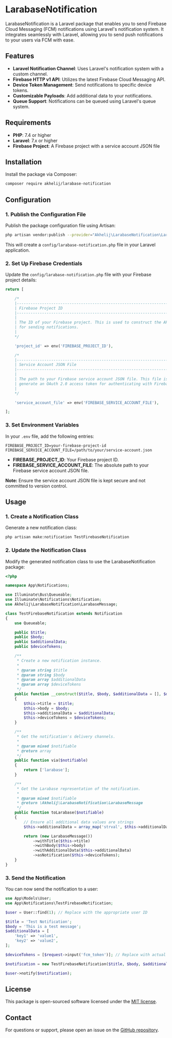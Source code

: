 # LarabaseNotification

LarabaseNotification is a Laravel package that enables you to send Firebase Cloud Messaging (FCM) notifications using Laravel's notification system. It integrates seamlessly with Laravel, allowing you to send push notifications to your users via FCM with ease.

## Features

- **Laravel Notification Channel**: Uses Laravel's notification system with a custom channel.
- **Firebase HTTP v1 API**: Utilizes the latest Firebase Cloud Messaging API.
- **Device Token Management**: Send notifications to specific device tokens.
- **Customizable Payloads**: Add additional data to your notifications.
- **Queue Support**: Notifications can be queued using Laravel's queue system.

## Requirements

- **PHP**: 7.4 or higher
- **Laravel**: 7.x or higher
- **Firebase Project**: A Firebase project with a service account JSON file

## Installation

Install the package via Composer:

```bash
composer require akhelij/larabase-notification
```

## Configuration

### 1. Publish the Configuration File

Publish the package configuration file using Artisan:

```bash
php artisan vendor:publish --provider="Akhelij\LarabaseNotification\LarabaseNotificationServiceProvider" --tag="config"
```

This will create a `config/larabase-notification.php` file in your Laravel application.

### 2. Set Up Firebase Credentials

Update the `config/larabase-notification.php` file with your Firebase project details:

```php
return [

    /*
    |--------------------------------------------------------------------------
    | Firebase Project ID
    |--------------------------------------------------------------------------
    |
    | The ID of your Firebase project. This is used to construct the API endpoint
    | for sending notifications.
    |
    */

    'project_id' => env('FIREBASE_PROJECT_ID'),

    /*
    |--------------------------------------------------------------------------
    | Service Account JSON File
    |--------------------------------------------------------------------------
    |
    | The path to your Firebase service account JSON file. This file is used to
    | generate an OAuth 2.0 access token for authenticating with Firebase.
    |
    */

    'service_account_file' => env('FIREBASE_SERVICE_ACCOUNT_FILE'),

];
```

### 3. Set Environment Variables

In your `.env` file, add the following entries:

```env
FIREBASE_PROJECT_ID=your-firebase-project-id
FIREBASE_SERVICE_ACCOUNT_FILE=/path/to/your/service-account.json
```

- **FIREBASE_PROJECT_ID**: Your Firebase project ID.
- **FIREBASE_SERVICE_ACCOUNT_FILE**: The absolute path to your Firebase service account JSON file.

**Note:** Ensure the service account JSON file is kept secure and not committed to version control.

## Usage

### 1. Create a Notification Class

Generate a new notification class:

```bash
php artisan make:notification TestFirebaseNotification
```

### 2. Update the Notification Class

Modify the generated notification class to use the LarabaseNotification package:

```php
<?php

namespace App\Notifications;

use Illuminate\Bus\Queueable;
use Illuminate\Notifications\Notification;
use Akhelij\LarabaseNotification\LarabaseMessage;

class TestFirebaseNotification extends Notification
{
    use Queueable;

    public $title;
    public $body;
    public $additionalData;
    public $deviceTokens;

    /**
     * Create a new notification instance.
     *
     * @param string $title
     * @param string $body
     * @param array $additionalData
     * @param array $deviceTokens
     */
    public function __construct($title, $body, $additionalData = [], $deviceTokens = [])
    {
        $this->title = $title;
        $this->body = $body;
        $this->additionalData = $additionalData;
        $this->deviceTokens = $deviceTokens;
    }

    /**
     * Get the notification's delivery channels.
     *
     * @param mixed $notifiable
     * @return array
     */
    public function via($notifiable)
    {
        return ['larabase'];
    }

    /**
     * Get the Larabase representation of the notification.
     *
     * @param mixed $notifiable
     * @return \Akhelij\LarabaseNotification\LarabaseMessage
     */
    public function toLarabase($notifiable)
    {
        // Ensure all additional data values are strings
        $this->additionalData = array_map('strval', $this->additionalData);

        return (new LarabaseMessage())
            ->withTitle($this->title)
            ->withBody($this->body)
            ->withAdditionalData($this->additionalData)
            ->asNotification($this->deviceTokens);
    }
}
```

### 3. Send the Notification

You can now send the notification to a user:

```php
use App\Models\User;
use App\Notifications\TestFirebaseNotification;

$user = User::find(1); // Replace with the appropriate user ID

$title = 'Test Notification';
$body = 'This is a test message';
$additionalData = [
    'key1' => 'value1',
    'key2' => 'value2',
];

$deviceTokens = [$request->input('fcm_token')]; // Replace with actual tokens

$notification = new TestFirebaseNotification($title, $body, $additionalData, $deviceTokens);

$user->notify($notification);
```

## License

This package is open-sourced software licensed under the [MIT license](LICENSE).

## Contact

For questions or support, please open an issue on the [GitHub repository](https://github.com/yourusername/larabase-notification).

